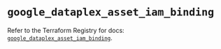 # `google_dataplex_asset_iam_binding`

Refer to the Terraform Registry for docs: [`google_dataplex_asset_iam_binding`](https://registry.terraform.io/providers/hashicorp/google-beta/5.42.0/docs/resources/google_dataplex_asset_iam_binding).
